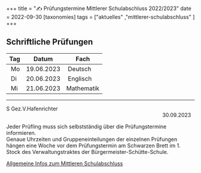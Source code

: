 +++
title = "✍ Prüfungstermine Mittlerer Schulabschluss 2022/2023"
date = 2022-09-30
[taxonomies]
tags = ["aktuelles" ,"mittlerer-schulabschluss" ]
+++

## Schriftliche Prüfungen

| Tag | Datum | Fach |
| --- | --- | --- |
|  Mo | 19.06.2023 |  Deutsch |
|  Di | 20.06.2023 |  Englisch |
|  Mi | 21.06.2023 | Mathematik |

* * *

S Gez.V.Hafenrichter                                                                                                            30.09.2023

  
Jeder Prüfling muss sich selbstständig über die Prüfungstermine informieren.  
Genaue Uhrzeiten und Gruppeneinteilungen der einzelnen Prüfungen hängen eine Woche vor dem Prüfungstermin am Schwarzen Brett im 1. Stock des Verwaltungstraktes der Bürgermeister-Schütte-Schule.

[Allgemeine Infos zum Mittleren Schulabschluss](https://volksschule-partenkirchen.de/informationen/mittlerer-schulabschluss/)
